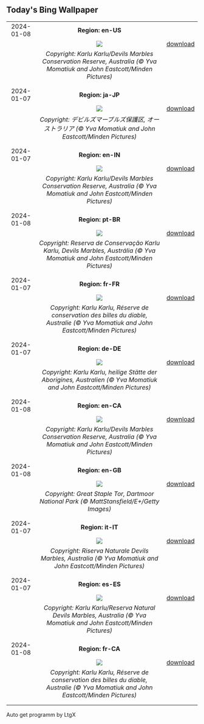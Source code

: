 ## Today's Bing Wallpaper
|      |      |      |
| :----: | :----: | :----: |
|2024-01-08|**Region: en-US**||
||![](https://www.bing.com/th?id=OHR.DevilsMarbles_EN-US8559239074_UHD.jpg&pid=hp&w=1152&h=648&rs=1&c=4)| [download](https://www.bing.com/th?id=OHR.DevilsMarbles_EN-US8559239074_UHD.jpg)|
||*Copyright: Karlu Karlu/Devils Marbles Conservation Reserve, Australia (© Yva Momatiuk and John Eastcott/Minden Pictures)*
||
|||
|2024-01-07|**Region: ja-JP**||
||![](https://www.bing.com/th?id=OHR.DevilsMarbles_JA-JP2428291852_UHD.jpg&pid=hp&w=1152&h=648&rs=1&c=4)| [download](https://www.bing.com/th?id=OHR.DevilsMarbles_JA-JP2428291852_UHD.jpg)|
||*Copyright: デビルズマーブルズ保護区, オーストラリア (© Yva Momatiuk and John Eastcott/Minden Pictures)*
||
|||
|2024-01-07|**Region: en-IN**||
||![](https://www.bing.com/th?id=OHR.DevilsMarbles_EN-IN6479219710_UHD.jpg&pid=hp&w=1152&h=648&rs=1&c=4)| [download](https://www.bing.com/th?id=OHR.DevilsMarbles_EN-IN6479219710_UHD.jpg)|
||*Copyright: Karlu Karlu/Devils Marbles Conservation Reserve, Australia (© Yva Momatiuk and John Eastcott/Minden Pictures)*
||
|||
|2024-01-08|**Region: pt-BR**||
||![](https://www.bing.com/th?id=OHR.DevilsMarbles_PT-BR1760984393_UHD.jpg&pid=hp&w=1152&h=648&rs=1&c=4)| [download](https://www.bing.com/th?id=OHR.DevilsMarbles_PT-BR1760984393_UHD.jpg)|
||*Copyright: Reserva de Conservação Karlu Karlu, Devils Marbles, Austrália (© Yva Momatiuk and John Eastcott/Minden Pictures)*
||
|||
|2024-01-07|**Region: fr-FR**||
||![](https://www.bing.com/th?id=OHR.DevilsMarbles_FR-FR1418224441_UHD.jpg&pid=hp&w=1152&h=648&rs=1&c=4)| [download](https://www.bing.com/th?id=OHR.DevilsMarbles_FR-FR1418224441_UHD.jpg)|
||*Copyright: Karlu Karlu, Réserve de conservation des billes du diable, Australie (© Yva Momatiuk and John Eastcott/Minden Pictures)*
||
|||
|2024-01-07|**Region: de-DE**||
||![](https://www.bing.com/th?id=OHR.DevilsMarbles_DE-DE1638220976_UHD.jpg&pid=hp&w=1152&h=648&rs=1&c=4)| [download](https://www.bing.com/th?id=OHR.DevilsMarbles_DE-DE1638220976_UHD.jpg)|
||*Copyright: Karlu Karlu, heilige Stätte der Aborigines, Australien (© Yva Momatiuk and John Eastcott/Minden Pictures)*
||
|||
|2024-01-08|**Region: en-CA**||
||![](https://www.bing.com/th?id=OHR.DevilsMarbles_EN-CA8561451534_UHD.jpg&pid=hp&w=1152&h=648&rs=1&c=4)| [download](https://www.bing.com/th?id=OHR.DevilsMarbles_EN-CA8561451534_UHD.jpg)|
||*Copyright: Karlu Karlu/Devils Marbles Conservation Reserve, Australia (© Yva Momatiuk and John Eastcott/Minden Pictures)*
||
|||
|2024-01-08|**Region: en-GB**||
||![](https://www.bing.com/th?id=OHR.GreatStapleSnowUK_EN-GB2875416954_UHD.jpg&pid=hp&w=1152&h=648&rs=1&c=4)| [download](https://www.bing.com/th?id=OHR.GreatStapleSnowUK_EN-GB2875416954_UHD.jpg)|
||*Copyright: Great Staple Tor, Dartmoor National Park (© MattStansfield/E+/Getty Images)*
||
|||
|2024-01-07|**Region: it-IT**||
||![](https://www.bing.com/th?id=OHR.DevilsMarbles_IT-IT1859405943_UHD.jpg&pid=hp&w=1152&h=648&rs=1&c=4)| [download](https://www.bing.com/th?id=OHR.DevilsMarbles_IT-IT1859405943_UHD.jpg)|
||*Copyright: Riserva Naturale Devils Marbles, Australia (© Yva Momatiuk and John Eastcott/Minden Pictures)*
||
|||
|2024-01-07|**Region: es-ES**||
||![](https://www.bing.com/th?id=OHR.DevilsMarbles_ES-ES9592851915_UHD.jpg&pid=hp&w=1152&h=648&rs=1&c=4)| [download](https://www.bing.com/th?id=OHR.DevilsMarbles_ES-ES9592851915_UHD.jpg)|
||*Copyright: Karlu Karlu/Reserva Natural Devils Marbles, Australia (© Yva Momatiuk and John Eastcott/Minden Pictures)*
||
|||
|2024-01-08|**Region: fr-CA**||
||![](https://www.bing.com/th?id=OHR.DevilsMarbles_FR-CA0294680098_UHD.jpg&pid=hp&w=1152&h=648&rs=1&c=4)| [download](https://www.bing.com/th?id=OHR.DevilsMarbles_FR-CA0294680098_UHD.jpg)|
||*Copyright: Karlu Karlu, Réserve de conservation des billes du diable, Australie (© Yva Momatiuk and John Eastcott/Minden Pictures)*
||
|||

Auto get programm by LtgX
